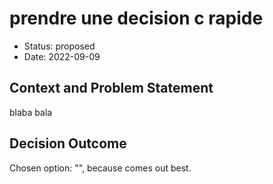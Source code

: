 # prendre une decision c rapide

* Status: proposed
* Date: 2022-09-09

## Context and Problem Statement

blaba bala

## Decision Outcome

Chosen option: "", because comes out best.
